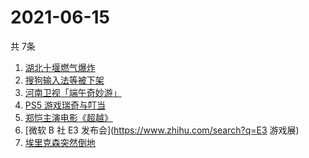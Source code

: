 # 2021-06-15
  共 7条

  <!-- BEGIN -->
  <!-- 最后更新时间:Tue Jun 15 2021 02:04:33 GMT+0000 (Coordinated Universal Time) -->
  1. [湖北十堰燃气爆炸](https://www.zhihu.com/search?q=十堰燃气爆炸)
1. [搜狗输入法等被下架](https://www.zhihu.com/search?q=输入法下架)
1. [河南卫视「端午奇妙游」](https://www.zhihu.com/search?q=端午奇妙游)
1. [PS5 游戏瑞奇与叮当](https://www.zhihu.com/search?q=瑞奇与叮当)
1. [郑恺主演电影《超越》](https://www.zhihu.com/search?q=郑恺)
1. [微软 B 社 E3 发布会](https://www.zhihu.com/search?q=E3 游戏展)
1. [埃里克森突然倒地](https://www.zhihu.com/search?q=埃里克森)
  <!-- END -->
  